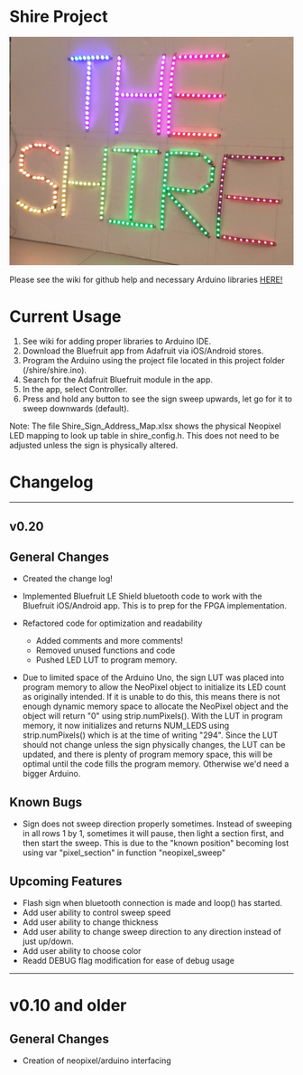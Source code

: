# Shire Project

![](/img/Shire.jpg)

Please see the wiki for github help and necessary Arduino libraries [HERE!](https://github.com/innovationproject2017/ShireProject/wiki)

# Current Usage
	
1. See wiki for adding proper libraries to Arduino IDE.
2. Download the Bluefruit app from Adafruit via iOS/Android stores.
3. Program the Arduino using the project file located in this project folder (/shire/shire.ino).
4. Search for the Adafruit Bluefruit module in the app.
5. In the app, select Controller.
6. Press and hold any button to see the sign sweep upwards, let go for it to sweep downwards (default).

Note: The file Shire_Sign_Address_Map.xlsx shows the physical Neopixel LED mapping to look up table in shire_config.h.  This does not need to be adjusted unless the sign is physically altered.

# Changelog

---

## v0.20

## General Changes

* Created the change log!

* Implemented Bluefruit LE Shield bluetooth code to work with the Bluefruit iOS/Android app.  This is to prep for the FPGA implementation.

* Refactored code for optimization and readability
    * Added comments and more comments!
	* Removed unused functions and code
	* Pushed LED LUT to program memory.

* Due to limited space of the Arduino Uno, the sign LUT was placed into program memory to allow the NeoPixel object to initialize its LED count as originally intended.  If it is unable to do this, this means there is not enough dynamic memory space to allocate the NeoPixel object and the object will return "0" using strip.numPixels().  With the LUT in program memory, it now initializes and returns NUM_LEDS using strip.numPixels() which is at the time of writing "294".  Since the LUT should not change unless the sign physically changes, the LUT can be updated, and there is plenty of program memory space, this will be optimal until the code fills the program memory.  Otherwise we'd need a bigger Arduino.

## Known Bugs

* Sign does not sweep direction properly sometimes.  Instead of sweeping in all rows 1 by 1, sometimes it will pause, then light a section first, and then start the sweep.  This is due to the "known position" becoming lost using var "pixel_section" in function "neopixel_sweep"
	
## Upcoming Features

* Flash sign when bluetooth connection is made and loop() has started.
* Add user ability to control sweep speed
* Add user ability to change thickness
* Add user ability to change sweep direction to any direction instead of just up/down.
* Add user ability to choose color
* Readd DEBUG flag modification for ease of debug usage

---

# v0.10 and older

## General Changes

* Creation of neopixel/arduino interfacing